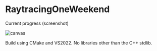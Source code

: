 # RaytracingOneWeekend

Current progress (screenshot) 


![canvas](https://github.com/NicusorN5/RaytracingOneWeekend/assets/20599225/ea8021ba-d9ee-4990-9f56-59d94c09734e)


Build using CMake and VS2022. No libraries other than the C++ stdlib.
